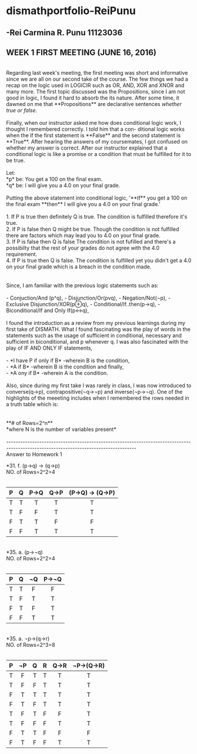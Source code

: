 # dismathportfolio-ReiPunu
-Rei Carmina R. Punu 11123036
-------------------------------------------------------------------------------------------------------------------------------------
## WEEK 1 FIRST MEETING (JUNE 16, 2016)
</br>
Regarding last week's meeting, the first meeting was short and informative since we are all on our second take of the course. The 
few things we had a recap on the logic used in LOGICIR such as OR, AND, XOR and XNOR and many more. The first topic discussed was 
the Propositions, since I am not good in logic, I found it hard to absorb the its nature. After some time, it dawned on me  that
**Propositions** are  declarative sentences <i>whether true or false</i>. </br>
</br>
Finally, when our instructor asked me how does conditional logic work, I thought I remembered correctly. I told him that a con-
ditional logic works when the if the first statement is **False** and the second statement is **True**. After hearing the answers
of my coursemates, I got confused on whether my answer is correct. After our instructor explained that a conditional logic is
like a promise or a condition that must be fulfilled for it to be true.</br>
</br>
  Let:</br> *p* be: You get a 100 on the final exam. </br>*q* be: I will give you a 4.0 on your final grade.
</br></br>
  Putting the above statement into conditional logic, '**If** you get a 100 on the final exam **then** I will give you a 4.0 on your final grade.'</br></br>
1. If P is true then definitely Q is true. The condition is fulfilled therefore it's true.</br>
2. If P is false then Q might be true. Though the condition is not fulfilled there are factors which may lead you to 4.0 on your final grade.</br>
3. If P is false then Q is false The condition is not fufilled and there's a possibilty that the rest of your grades do not agree with the 4.0 requirement.</br>
4. If P is true then Q is false. The condition is fulfilled yet you didn't get a 4.0 on your final grade which is a breach in the condition made.<br>
</br></br>
  Since, I am familiar with the previous logic statements such as:</br></br>
- Conjuction/And (p^q),
- Disjunction/Or(pvq),
- Negation/Not(¬p),
- Exclusive Disjunction/XOR(p⊕q),
- Conditional/If..then(p→q),
- Biconditional/If and Only If(p↔q),</br></br>
 I found the introduction as a review from my previous learnings during my first take of DISMATH. What I found fascinating was the play of words in the statements such as the usage of sufficient in conditional, necessary and sufficient in biconditional, and p whenever q. I was also fascinated with the play of IF AND ONLY IF statements, </br></br>
- *I have P if only if B* -wherein B is the condition, </br>
- *A if B* -wherein B is the condition and finally,</br>
- *A ony if B* -wherein A is the condition.</br></br> Also, since during my first take I was rarely in class, I was now introduced to converse(q→p), contrapositive(¬q→¬p) and inverse(¬p→¬q). One of the highlights of the meeeting includes when I remembered the rows needed in a truth table which is:</br>
</br></br>
**# of Rows=2^n**
</br>
*where N is the number of variables present*</br></br>
-------------------------------------------------------------------------------------------------------------------------------------
</br>
Answer to Homework 1</br>

*31. f. (p→q) → (q→p)</br>
NO. of Rows=2^2=4</br>
</br>

|      P       |        Q       |       P→Q     |     Q→P       | (P→Q) → (Q→P) |
|    :---:     |      :---:     |    :---:      |    :---:      |     :---:     |
|      T       |        T       |       T       |       T       |        T      |
|      T       |        F       |       F       |       T       |        T      |
|      F       |        T       |       T       |       F       |        F      |
|      F       |        F       |       T       |       T       |        T      |

</br>
*35. a. (p→¬q)</br>
NO. of Rows=2^2=4</br>
</br>

|      P       |        Q       |       ¬Q      |     P→¬Q      | 
|    :---:     |      :---:     |    :---:      |    :---:      |    
|      T       |        T       |       F       |       F       |       
|      T       |        F       |       T       |       T       |        
|      F       |        T       |       F       |       T       |      
|      F       |        F       |       T       |       T       |

</br>
*35. a. ¬p→(q→r)</br>
NO. of Rows=2^3=8</br>
</br>

|      P       |      ¬P        |       Q       |     R         |       Q→R     |  ¬P→(Q→R)   |
|    :---:     |      :---:     |    :---:      |    :---:      |    :---:      |    :---:    |   
|      T       |        F       |       T       |       T       |       T       |     T       |        
|      T       |        F       |       F       |       T       |       T       |     T       |         
|      F       |        T       |       T       |       T       |       T       |     T       |        
|      F       |        T       |       F       |       T       |       T       |     T       |
|      T       |        F       |       T       |       F       |       F       |     T       |        
|      T       |        F       |       F       |       F       |       T       |     T       |
|      F       |        T       |       T       |       F       |       F       |     F       |        
|      F       |        T       |       F       |       F       |       T       |     T       |

</br>
